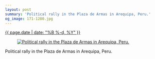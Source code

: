 ```yaml
---
layout: post
summary: 'Political rally in the Plaza de Armas in Arequipa, Peru.'
og_image: 171-1280.jpg
---
```


<div class="post">
 <time>
  <a href="/171">
   {{ page.date | date: "%B %-d, %Y" }}
  </a>
 </time>
 <a href="/171">
  <figure data-taken="11/10/2013">
   <img alt="Political rally in the Plaza de Armas in Arequipa, Peru." sizes="(min-width: 700px) 50vw, calc(100vw - 2rem)" src="{{ site.assets_url }}/171-640.jpg" srcset="{{ site.assets_url }}/171-1280.jpg 1280w, {{ site.assets_url }}/171-960.jpg 960w, {{ site.assets_url }}/171-640.jpg 640w, {{ site.assets_url }}/171-320.jpg 320w"/>
  </figure>
 </a>
 <span>
  Political rally in the Plaza de Armas in Arequipa, Peru.
 </span>
</div>
